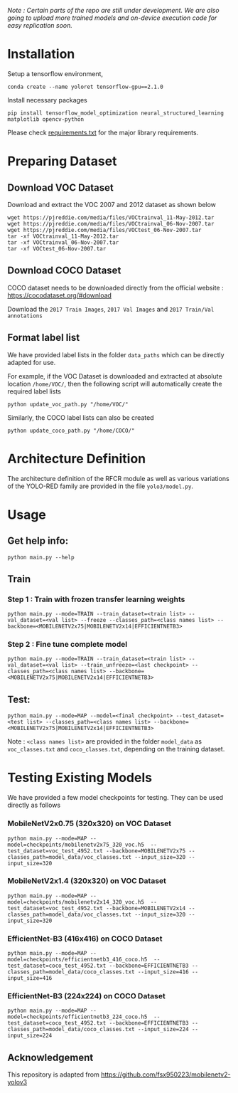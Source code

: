 _Note : Certain parts of the repo are still under development. We are also going to upload more trained models and on-device execution code for easy replication soon._

# Installation

Setup a tensorflow environment,

```
conda create --name yoloret tensorflow-gpu==2.1.0
```

Install necessary packages

```
pip install tensorflow_model_optimization neural_structured_learning matplotlib opencv-python
```

Please check [requirements.txt](requirements.txt) for the major library requirements.

# Preparing Dataset
## Download VOC Dataset
Download and extract the VOC 2007 and 2012 dataset as shown below

```
wget https://pjreddie.com/media/files/VOCtrainval_11-May-2012.tar
wget https://pjreddie.com/media/files/VOCtrainval_06-Nov-2007.tar
wget https://pjreddie.com/media/files/VOCtest_06-Nov-2007.tar
tar -xf VOCtrainval_11-May-2012.tar
tar -xf VOCtrainval_06-Nov-2007.tar
tar -xf VOCtest_06-Nov-2007.tar
```

## Download COCO Dataset
COCO dataset needs to be downloaded directly from the official website : https://cocodataset.org/#download

Download the `2017 Train Images`, `2017 Val Images` and `2017 Train/Val annotations`

## Format label list
We have provided label lists in the folder `data_paths` which can be directly adapted for use.

For example, if the VOC Dataset is downloaded and extracted at absolute location `/home/VOC/`, then the following script will automatically create the required label lists
```
python update_voc_path.py "/home/VOC/"
```

Similarly, the COCO label lists can also be created
```
python update_coco_path.py "/home/COCO/"
```

# Architecture Definition

The architecture definition of the RFCR module as well as various variations of the YOLO-RED family are provided in the file `yolo3/model.py`.

# Usage
## Get help info:
```
python main.py --help
```

## Train
### Step 1 : Train with frozen transfer learning weights
```
python main.py --mode=TRAIN --train_dataset=<train list> --val_dataset=<val list> --freeze --classes_path=<class names list> --backbone=<MOBILENETV2x75|MOBILENETV2x14|EFFICIENTNETB3>
```
### Step 2 : Fine tune complete model
```
python main.py --mode=TRAIN --train_dataset=<train list> --val_dataset=<val list> --train_unfreeze=<last checkpoint> --classes_path=<class names list> --backbone=<MOBILENETV2x75|MOBILENETV2x14|EFFICIENTNETB3>
```

## Test:
```
python main.py --mode=MAP --model=<final checkpoint> --test_dataset=<test list> --classes_path=<class names list> --backbone=<MOBILENETV2x75|MOBILENETV2x14|EFFICIENTNETB3>
```

Note : `<class names list>` are provided in the folder `model_data` as `voc_classes.txt` and `coco_classes.txt`, depending on the training dataset.

# Testing Existing Models

We have provided a few model checkpoints for testing. They can be used directly as follows

### MobileNetV2x0.75 (320x320) on VOC Dataset
```
python main.py --mode=MAP --model=checkpoints/mobilenetv2x75_320_voc.h5  --test_dataset=voc_test_4952.txt --backbone=MOBILENETV2x75 --classes_path=model_data/voc_classes.txt --input_size=320 --input_size=320
```

### MobileNetV2x1.4 (320x320) on VOC Dataset
```
python main.py --mode=MAP --model=checkpoints/mobilenetv2x14_320_voc.h5  --test_dataset=voc_test_4952.txt --backbone=MOBILENETV2x14 --classes_path=model_data/voc_classes.txt --input_size=320 --input_size=320
```

### EfficientNet-B3 (416x416) on COCO Dataset
```
python main.py --mode=MAP --model=checkpoints/efficientnetb3_416_coco.h5  --test_dataset=coco_test_4952.txt --backbone=EFFICIENTNETB3 --classes_path=model_data/coco_classes.txt --input_size=416 --input_size=416
```

### EfficientNet-B3 (224x224) on COCO Dataset
```
python main.py --mode=MAP --model=checkpoints/efficientnetb3_224_coco.h5  --test_dataset=coco_test_4952.txt --backbone=EFFICIENTNETB3 --classes_path=model_data/coco_classes.txt --input_size=224 --input_size=224
```

## Acknowledgement

This repository is adapted from https://github.com/fsx950223/mobilenetv2-yolov3
